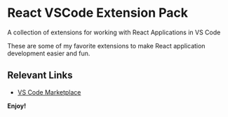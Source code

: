 # React VSCode Extension Pack

A collection of extensions for working with React Applications in VS Code

These are some of my favorite extensions to make React application development easier and fun. 

## Relevant Links

* [VS Code Marketplace](https://marketplace.visualstudio.com/items?itemName=sdras.vue-vscode-extensionpack)


**Enjoy!**